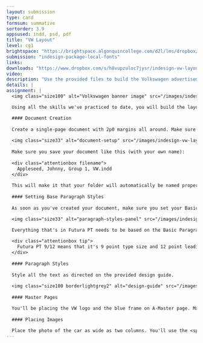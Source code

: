 ```yaml
---
layout: submission
type: card
formsum: summative
sortorder: 3.9
appsused: indd, psd, pdf
title: "VW Layout"
level: cg1
brightspace: "https://brightspace.algonquincollege.com/d2l/lms/dropbox/user/folder_submit_files.d2l?db=84507&grpid=0&isprv=0&bp=0&ou=92671"
submission: "indesign-package-local-fonts"
links:
downloads: "https://www.dropbox.com/s/h8vupzuloc7jysr/indesign-vw-layout.zip?dl=1"
video:
description: "Use the provided files to build the Volkswagen advertisement according to the included PDF design guide."
details: |
assignment: |
  <img class="size100" alt="Volkswagen banner image" src="/images/indesign-vw-layout/banner-image.jpg">

  Using all the skills we've practiced to date, you will build the layout shown in the provided design guide. You'll be replicating the design in the guide. There may be very small differences, like different line endings. That's ok.

  #### Document Creation
  
  Create a single-page document with 2p0 margins all around. Make sure you adhere to all the settings shown below.
  
  <img class="size33" alt="document-setup" src="/images/indesign-vw-layout/document-setup.jpg">
  
  Make sure you save your document like this (with your own name):
  
  <div class="attentionbox filename">
    Appleseed, Johnny, Group 1, VW.indd
  </div>
  
  This will make it that your folder will automatically be named properly once you're done.
  
  #### Setting Base Paragraph Styles
  
  As soon as you've created your document, make sure you set your Basic Paragraph Style to Futura PT Book 9pt.

  <img class="size33" alt="paragraph-styles-panel" src="/images/indesign-vw-layout/paragraph-styles-panel.jpg">
  
  Everything that's in Futura PT needs to be based on the Basic Paragraph Style.

  <div class="attentionbox tip">
    Futura PT 9/12 means that it's 9 point type size and 12 point leading. It's expressed <i>nine over twelve</i>.
  </div>
  
  #### Paragraph Styles
  
  Style all the text as directed on the provided design guide.
  
  <img class="size100 borderlightgrey2" alt="design-guide" src="/images/indesign-vw-layout/design-guide.jpg">
  
  #### Master Pages

  You'll be placing the VW logo and the blue frame on A-Master page. Make sure the blue frame extends all the way to the red bleed line.
  
  #### Placing Images
  
  Place the photo of the car as wide as two columns. You'll use the <span class="command">File > Place...</span> command to import the photo. Once you have a loaded cursor, drag the photo into place.
---
```

